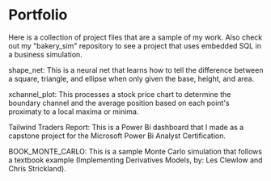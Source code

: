 # Portfolio

Here is a collection of project files that are a sample of my work. Also check out my "bakery_sim" repository to see a project that uses embedded SQL in a business simulation.

shape_net: This is a neural net that learns how to tell the difference between a square, triangle, and ellipse when only given the base, height, and area.

xchannel_plot: This processes a stock price chart to determine the boundary channel and the average position based on each point's proximaty to a local maxima or minima.

Tailwind Traders Report: This is a Power Bi dashboard that I made as a capstone project for the Microsoft Power Bi Analyst Certification.

BOOK_MONTE_CARLO: This is a sample Monte Carlo simulation that follows a textbook example (Implementing Derivatives Models, by: Les Clewlow and Chris Strickland).
